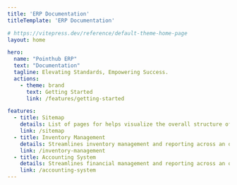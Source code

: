 ```yaml
---
title: 'ERP Documentation'
titleTemplate: 'ERP Documentation'

# https://vitepress.dev/reference/default-theme-home-page
layout: home

hero:
  name: "Pointhub ERP"
  text: "Documentation"
  tagline: Elevating Standards, Empowering Success.
  actions:
    - theme: brand
      text: Getting Started
      link: /features/getting-started

features:
  - title: Sitemap
    details: List of pages for helps visualize the overall structure of the website
    link: /sitemap
  - title: Inventory Management
    details: Streamlines inventory management and reporting across an organization
    link: /inventory-management
  - title: Accounting System
    details: Streamlines financial management and reporting across an organization
    link: /accounting-system
---
```


